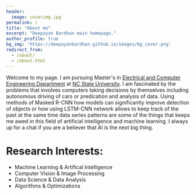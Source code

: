 ```yaml
---
header:
  image: coverimg.jpg
permalink: /
title: "About me"
excerpt: "Deepayan Bardhan main homepage."
author_profile: true
bg_img: 'https://deepayanbardhan.github.io/images/bg_cover.png'
redirect_from: 
  - /about/
  - /about.html
---
```


Welcome to my page. I am pursuing Master's in [Electrical and Computer Engineering Department](https://www.ece.ncsu.edu/) at [NC State University](https://www.ncsu.edu/). I am fascinated by the problems that involves computers taking decisions by themselves including autonomous driving of cars or predication and analysis of data. Using methods of Masked R-CNN how models can significantly improve detection of objects or how using LSTM-CNN network allows to keep track of the past at the same time data series patterns are some of the things that keeps me awed in this field of artificial intelligence and machine learning. I always up for a chat if you are a believer that AI is the next big thing.

# Research Interests:
- Machine Learning & Artifical Intelligence
- Computer Vision & Image Processing
- Data Science & Data Analysis
- Algorithms & Optimizations
